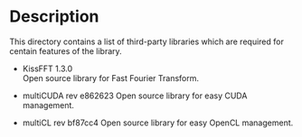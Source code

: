 # Description    
This directory contains a list of third-party libraries which are required for centain features of the library.
   
- KissFFT 1.3.0     
Open source library for Fast Fourier Transform.

- multiCUDA rev e862623
Open source library for easy CUDA management.

- multiCL rev bf87cc4
Open source library for easy OpenCL management.
